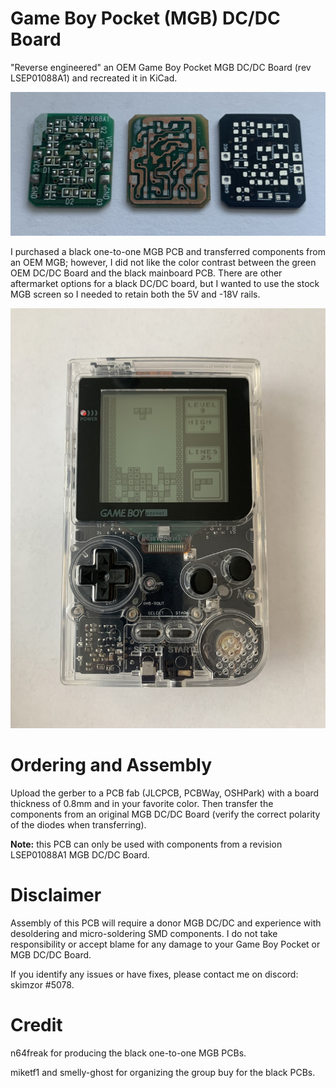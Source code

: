 # Game Boy Pocket (MGB) DC/DC Board
"Reverse engineered" an OEM Game Boy Pocket MGB DC/DC Board (rev LSEP01088A1) and recreated it in KiCad.

![](images/dc_board.jpg)

I purchased a black one-to-one MGB PCB and transferred components from an OEM MGB; however, I did not like the color contrast between the green OEM DC/DC Board and the black mainboard PCB. There are other aftermarket options for a black DC/DC board, but I wanted to use the stock MGB screen so I needed to retain both the 5V and -18V rails.  

![](images/complete.png)

# Ordering and Assembly

Upload the gerber to a PCB fab (JLCPCB, PCBWay, OSHPark) with a board thickness of 0.8mm and in your favorite color.  Then transfer the components from an original MGB DC/DC Board (verify the correct polarity of the diodes when transferring).  

**Note:** this PCB can only be used with components from a revision LSEP01088A1 MGB DC/DC Board.

# Disclaimer

Assembly of this PCB will require a donor MGB DC/DC and experience with desoldering and micro-soldering SMD components.  I do not take responsibility or accept blame for any damage to your Game Boy Pocket or MGB DC/DC Board. 

If you identify any issues or have fixes, please contact me on discord: skimzor #5078.

# Credit

n64freak for producing the black one-to-one MGB PCBs.

miketf1 and smelly-ghost for organizing the group buy for the black PCBs.
